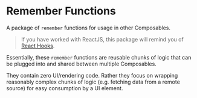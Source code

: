 <!-- This Source Code Form is subject to the terms of the Mozilla Public
   - License, v. 2.0. If a copy of the MPL was not distributed with this
   - file, You can obtain one at https://mozilla.org/MPL/2.0/. -->
# Remember Functions

A package of `remember` functions for usage in other Composables.

> If you have worked with ReactJS, this package will remind you of
[React Hooks](https://react.dev/reference/react/hooks).

Essentially, these `remember` functions are reusable chunks of logic that can be
plugged into and shared between multiple Composables.

They contain zero UI/rendering code. Rather they focus on wrapping reasonably
complex chunks of logic (e.g. fetching data from a remote source) for easy
consumption by a UI element.